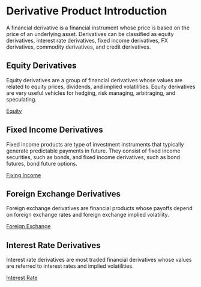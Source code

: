 # Derivative Product Introduction

A financial derivative is a financial instrument whose price is based on the price of an underlying asset. Derivatives can be classified as equity derivatives,
interest rate derivatives, fixed income derivatives, FX derivatives, commodity derivatives, and credit derivatives.

## Equity Derivatives

Equity derivatives are a group of financial derivatives whose values are related to equity prices, dividends, and implied volatilities. Equity derivatives are
very useful vehicles for hedging, risk managing, arbitraging, and speculating.

[Equity](./equity.md)

## Fixed Income Derivatives

Fixed income products are type of investment instruments that typically generate predictable payments in future. They consist of fixed income securities, such as
bonds, and fixed income derivatives, such as bond futures, bond future options.

[Fixing Income](./fixedIncome.md)

## Foreign Exchange Derivatives

Foreign exchange derivatives are financial products whose payoffs depend on foreign exchange rates and foreign exchange implied volatility.

[Foreign Exchange](./fx.md)

## Interest Rate Derivatives

Interest rate derivatives are most traded financial derivatives whose values are referred to interest rates and implied volatilities.

[Interest Rate](./ir.md)

